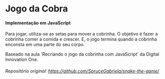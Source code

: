 # Jogo da Cobra
#### Implementação em JavaScript

Para jogar, utiliza-se as setas para mover a cobrinha. O objetivo é fazer a cobrinha comer a comida e crescer. E, o jogo termina quando a cobrinha enconsta em uma parte do seu corpo.

Baseado na aula 'Recriando o jogo da cobrinha com JavaScript' da Digital Innovation One.

###### Repositório original: https://github.com/SpruceGabriela/snake-the-game/ 
